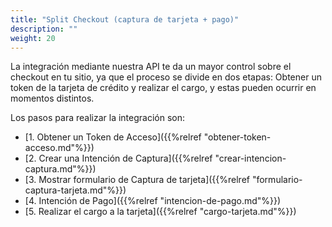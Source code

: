 ```yaml
---
title: "Split Checkout (captura de tarjeta + pago)"
description: ""
weight: 20
---
```


La integración mediante nuestra API te da un mayor control sobre el checkout en tu sitio, ya que el proceso se divide en dos etapas: Obtener un token de la tarjeta de crédito y realizar el cargo, y estas pueden ocurrir en momentos distintos.

Los pasos para realizar la integración son:

- [1. Obtener un Token de Acceso]({{%relref "obtener-token-acceso.md"%}})
- [2. Crear una Intención de Captura]({{%relref "crear-intencion-captura.md"%}})
- [3. Mostrar formulario de Captura de tarjeta]({{%relref "formulario-captura-tarjeta.md"%}})
- [4. Intención de Pago]({{%relref "intencion-de-pago.md"%}})
- [5. Realizar el cargo a la tarjeta]({{%relref "cargo-tarjeta.md"%}})
